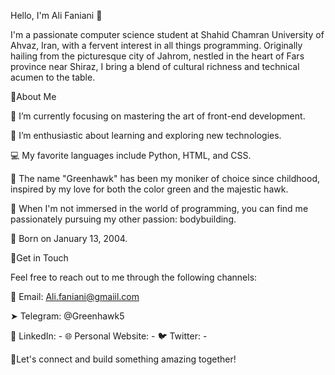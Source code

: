 Hello, I'm Ali Faniani 👋

  I'm a passionate computer science student at Shahid Chamran University of Ahvaz, Iran, with a fervent interest in all things programming.
  Originally hailing from the picturesque city of Jahrom, nestled in the heart of Fars province near Shiraz,
  I bring a blend of cultural richness and technical acumen to the table.

🔴About Me

  🔭 I’m currently focusing on mastering the art of front-end development.
  
  🌱 I’m enthusiastic about learning and exploring new technologies.
  
  💻 My favorite languages include Python, HTML, and CSS.
  
  🎨 The name "Greenhawk" has been my moniker of choice since childhood, inspired by my love for both the color green and the majestic hawk.
  
  💪 When I'm not immersed in the world of programming, you can find me passionately pursuing my other passion: bodybuilding.
  
  🎂 Born on January 13, 2004.

🔴Get in Touch

  Feel free to reach out to me through the following channels:


  📧 Email: Ali.faniani@gmaiil.com
  
  ➤ Telegram: @Greenhawk5
  
  💼 LinkedIn: -
  🌐 Personal Website: -
  🐦 Twitter: -


🔴Let's connect and build something amazing together!

